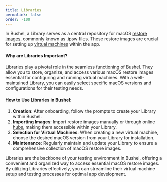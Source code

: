 ```yaml
---
title: Libraries
permalink: false
order: -100
---
```


In Bushel, a Library serves as a central repository for macOS [restore images](#image), commonly known as .ipsw files. These restore images are crucial for setting up [virtual machines](#machine) within the app.

#### Why are Libraries Important?
Libraries play a pivotal role in the seamless functioning of Bushel. They allow you to store, organize, and access various macOS restore images essential for configuring and running virtual machines. With a well-maintained Library, you can easily select specific macOS versions and configurations for their testing needs.

#### How to Use Libraries in Bushel:
1. **Creation**: After onboarding, follow the prompts to create your Library within Bushel.
2. **Importing Images**: Import restore images manually or through online [hubs](#hub), making them accessible within your Library.
3. **Selection for Virtual Machines**: When creating a new virtual machine, choose the desired macOS version from your Library for installation.
4. **Maintenance**: Regularly maintain and update your Library to ensure a comprehensive collection of macOS restore images.

Libraries are the backbone of your testing environment in Bushel, offering a convenient and organized way to access essential macOS restore images. By utilizing Libraries effectively, you can streamline their virtual machine setup and testing processes for optimal app development.
